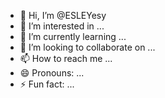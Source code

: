 - 👋 Hi, I’m @ESLEYesy
- 👀 I’m interested in ...
- 🌱 I’m currently learning ...
- 💞️ I’m looking to collaborate on ...
- 📫 How to reach me ...
- 😄 Pronouns: ...
- ⚡ Fun fact: ...

<!---
ESLEYesy/ESLEYesy is a ✨ special ✨ repository because its `README.md` (this file) appears on your GitHub profile.
You can click the Preview link to take a look at your changes.
--->
